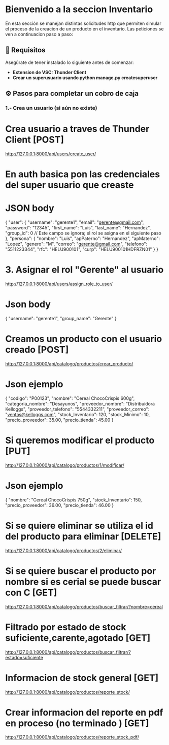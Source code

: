 
# Bienvenido a la seccion Inventario

En esta sección se manejan distintas solicitudes http que permiten simular el proceso de la creacion de un producto en el inventario. Las peticiones se ven a continuacion paso a paso:

## 📌 Requisitos

Asegúrate de tener instalado lo siguiente antes de comenzar:

-   **Extension de VSC: Thunder Client**
-   **Crear un superusuario usando python manage.py createsuperuser** 

## ⚙️ Pasos para completar un cobro de caja

### 1.- Crea un usuario (si aún no existe)

# Crea usuario a traves de Thunder Client [POST]
http://127.0.0.1:8000/api/users/create_user/
# En auth basica pon las credenciales del super usuario que creaste

# JSON body

{
  "user": {
    "username": "gerente1",
    "email": "gerente@gmail.com",
    "password": "12345",
    "first_name": "Luis",
    "last_name": "Hernandez",
    "group_id": 0  // Este campo se ignora; el rol se asigna en el siguiente paso
  },
  "persona": {
    "nombre": "Luis",
    "apPaterno": "Hernandez",
    "apMaterno": "Lopez",
    "genero": "M",
    "correo": "gerente@gmail.com",
    "telefono": "5511223344",
    "rfc": "HELU900101",
    "curp": "HELU900101HDFRZN01"
  }
}

# 3. Asignar el rol "Gerente" al usuario
http://127.0.0.1:8000/api/users/assign_role_to_user/

# Json body
{
  "username": "gerente1",
  "group_name": "Gerente"
}

# Creamos un producto con el usuario creado [POST]
http://127.0.0.1:8000/api/catalogo/productos/crear_producto/

# Json ejemplo

{
  "codigo": "P00123",
  "nombre": "Cereal ChocoCrispis 600g",
  "categoria_nombre": "Desayunos",
  "proveedor_nombre": "Distribuidora Kelloggs",
  "proveedor_telefono": "5544332211",
  "proveedor_correo": "ventas@kelloggs.com",
  "stock_Inventario": 120,
  "stock_Minimo": 10,
  "precio_proveedor": 35.00,
  "precio_tienda": 45.00
}

# Si queremos modificar el producto [PUT]
http://127.0.0.1:8000/api/catalogo/productos/1/modificar/

# Json ejemplo

{
  "nombre": "Cereal ChocoCrispis 750g",
  "stock_Inventario": 150,
  "precio_proveedor": 36.00,
  "precio_tienda": 46.00
}

# Si se quiere eliminar se utiliza el id del producto para eliminar  [DELETE]
http://127.0.0.1:8000/api/catalogo/productos/2/eliminar/

# Si se quiere buscar el producto por nombre  si es cerial se puede buscar con C [GET]
 http://127.0.0.1:8000/api/catalogo/productos/buscar_filtrar/?nombre=cereal

# Filtrado por estado de stock suficiente,carente,agotado [GET]
 http://127.0.0.1:8000/api/catalogo/productos/buscar_filtrar/?estado=suficiente
 
# Informacion de stock general [GET]
http://127.0.0.1:8000/api/catalogo/productos/reporte_stock/

# Crear informacion del reporte en pdf en proceso (no terminado ) [GET]
http://127.0.0.1:8000/api/catalogo/productos/reporte_stock_pdf/
